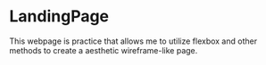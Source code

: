 # LandingPage

This webpage is practice that allows me to utilize flexbox and other methods to create a aesthetic wireframe-like page. 

